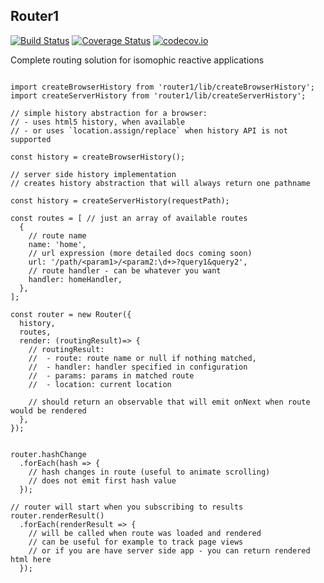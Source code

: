 ## Router1 

[![Build Status](https://travis-ci.org/zxbodya/router1.svg)](https://travis-ci.org/zxbodya/router1)
[![Coverage Status](https://coveralls.io/repos/zxbodya/router1/badge.svg?branch=master&service=github)](https://coveralls.io/github/zxbodya/router1?branch=master)
[![codecov.io](https://codecov.io/github/zxbodya/router1/coverage.svg?branch=master)](https://codecov.io/github/zxbodya/router1?branch=master)



Complete routing solution for isomophic reactive applications

```JSX

import createBrowserHistory from 'router1/lib/createBrowserHistory';
import createServerHistory from 'router1/lib/createServerHistory';

// simple history abstraction for a browser:
// - uses html5 history, when available
// - or uses `location.assign/replace` when history API is not supported

const history = createBrowserHistory();

// server side history implementation
// creates history abstraction that will always return one pathname

const history = createServerHistory(requestPath);

const routes = [ // just an array of available routes
  {
    // route name
    name: 'home',         
    // url expression (more detailed docs coming soon)
    url: '/path/<param1>/<param2:\d+>?query1&query2',
    // route handler - can be whatever you want
    handler: homeHandler,
  },
];  

const router = new Router({
  history,
  routes,
  render: (routingResult)=> {
    // routingResult:
    //  - route: route name or null if nothing matched,
    //  - handler: handler specified in configuration
    //  - params: params in matched route
    //  - location: current location
    
    // should return an observable that will emit onNext when route would be rendered 
  },
});


router.hashChange
  .forEach(hash => {
    // hash changes in route (useful to animate scrolling)
    // does not emit first hash value
  });

// router will start when you subscribing to results 
router.renderResult()
  .forEach(renderResult => {
    // will be called when route was loaded and rendered
    // can be useful for example to track page views
    // or if you are have server side app - you can return rendered html here 
  });

```
